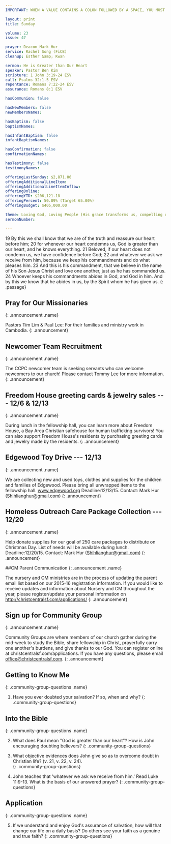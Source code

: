 ```yaml
---
IMPORTANT: WHEN A VALUE CONTAINS A COLON FOLLOWED BY A SPACE, YOU MUST USE &#58;

layout: print
title: Sunday

volume: 23
issue: 47

prayer: Deacon Mark Hur
service: Rachel Song (FiCB)
cleanup: Esther &amp; Kwan

sermon: He is Greater than Our Heart
speaker: Pastor Ben Kim
scripture: 1 John 3:19-24 ESV
call: Psalms 32:1-5 ESV
repentance: Romans 7:22-24 ESV
assurance: Romans 8:1 ESV

hasCommunion: false

hasNewMembers: false
newMembersNames:

hasBaptism: false
baptismNames: 

hasInfantBaptism: false
infantBaptismNames: 

hasConfirmation: false
confirmationNames: 

hasTestimony: false
testimonyNames:

offeringLastSunday: $2,871.00
offeringAdditionalLineItem: 
offeringAdditionalLineItemInflow: 
offeringOnline: 
offeringYTD: $206,121.18
offeringPercent: 50.89% (Target 65.00%)
offeringBudget: $405,000.00

theme: Loving God, Loving People (His grace transforms us, compelling us to love others)
sermonNumber: 

---
```


19 By this we shall know that we are of the truth and reassure our heart before him; 20 for whenever our heart condemns us, God is greater than our heart, and he knows everything. 21 Beloved, if our heart does not condemn us, we have confidence before God; 22 and whatever we ask we receive from him, because we keep his commandments and do what pleases him. 23 And this is his commandment, that we believe in the name of his Son Jesus Christ and love one another, just as he has commanded us. 24 Whoever keeps his commandments abides in God, and God in him. And by this we know that he abides in us, by the Spirit whom he has given us.
{: .passage}


## Pray for Our Missionaries
{: .announcement .name}

Pastors Tim Lim & Paul Lee: For their families and ministry work in Cambodia.
{: .announcement} 

## Newcomer Team Recruitment
{: .announcement .name}

The CCPC newcomer team is seeking servants who can welcome newcomers to our church! Please contact Tommy Lee for more information.
{: .announcement} 

## Freedom House greeting cards & jewelry sales --- 12/6 &amp; 12/13
{: .announcement .name}

During lunch in the fellowship hall, you can learn more about Freedom House, a Bay Area Christian safehouse for human trafficking survivors! You can also support Freedom House's residents by purchasing greeting cards and jewelry made by the residents.
{: .announcement}

## Edgewood Toy Drive --- 12/13
{: .announcement .name}

We are collecting new and used toys, clothes and supplies for the children and families of Edgewood. Please bring all unwrapped items to the fellowship hall. www.edgewood.org Deadline:12/13/15. Contact: Mark Hur (Shihlianghur@gmail.com)
{: .announcement}

## Homeless Outreach Care Package Collection --- 12/20
{: .announcement .name}

Help donate supplies for our goal of 250 care packages to distribute on Christmas Day. List of needs will be available during lunch. Deadline:12/20/15. Contact: Mark Hur (Shihlianghur@gmail.com)
{: .announcement}

##CM Parent Communication
{: .announcement .name}

The nursery and CM ministries are in the process of updating the parent email list based on our 2015-16 registration information. If you would like to receive updates and information about Nursery and CM throughout the year, please register/update your personal information on http://christcentralsf.com/applications/
{: .announcement} 

## Sign up for Community Group
{: .announcement .name}

Community Groups are where members of our church gather during the mid-week to study the Bible, share fellowship in Christ, prayerfully carry one another's burdens, and give thanks to our God. You can register online at christcentralsf.com/applications. If you have any questions, please email office@christcentralsf.com.
{: .announcement}

<!-- ## Giving @ Christ Central 
{: .announcement .name}

You now have the option of donating and providing offering to the church online by clicking on the giving link at christcentralsf.com. Refer to the FAQ section of the site for more information. Contact Billy Kim or email give@christcentral.com. 
{: .announcement}
 -->

## Getting to Know Me
{: .community-group-questions .name}

1) Have you ever doubted your salvation?  If so, when and why?
{: .community-group-questions}

## Into the Bible
{: .community-group-questions .name}

2) What does Paul mean "God is greater than our heart"?  How is John encouraging doubting believers?
{: .community-group-questions}

3) What objective evidences does John give so as to overcome doubt in Christian life?  (v. 21, v. 22, v. 24).  
{: .community-group-questions}

4) John teaches that 'whatever we ask we receive from him.'  Read Luke 11:9-13.  What is the basis of our answered prayer? 
{: .community-group-questions}

## Application
{: .community-group-questions .name}

5) If we understand and enjoy God's assurance of salvation, how will that change our life on a daily basis?  Do others see your faith as a genuine and true faith?
{: .community-group-questions}